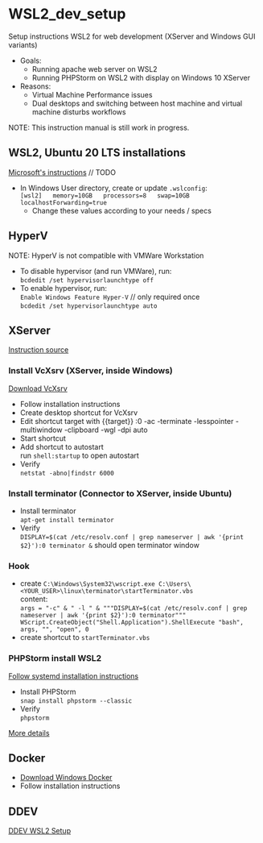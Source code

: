# WSL2_dev_setup
Setup instructions WSL2 for web development (XServer and Windows GUI variants)
* Goals:
  * Running apache web server on WSL2
  * Running PHPStorm on WSL2 with display on Windows 10 XServer
* Reasons:
  * Virtual Machine Performance issues
  * Dual desktops and switching between host machine and virtual machine disturbs workflows

NOTE: This instruction manual is still work in progress.
## WSL2, Ubuntu 20 LTS installations
[Microsoft's instructions](https://docs.microsoft.com/de-de/windows/wsl/install-win10)
// TODO
* In Windows User directory, create or update `.wslconfig`:  
``
 [wsl2]  
 memory=10GB  
 processors=8  
 swap=10GB  
 localhostForwarding=true  
``
  * Change these values according to your needs / specs
## HyperV
NOTE: HyperV is not compatible with VMWare Workstation
* To disable hypervisor (and run VMWare), run:  
 `bcdedit /set hypervisorlaunchtype off`
* To enable hypervisor, run:  
 `Enable Windows Feature Hyper-V` // only required once  
 `bcdedit /set hypervisorlaunchtype auto`

## XServer
[Instruction source](https://medium.com/javarevisited/using-wsl-2-with-x-server-linux-on-windows-a372263533c3)
### Install VcXsrv (XServer, inside Windows)
[Download VcXsrv](https://sourceforge.net/projects/vcxsrv/)
* Follow installation instructions
* Create desktop shortcut for VcXsrv
* Edit shortcut target with {{target}} :0 -ac -terminate -lesspointer -multiwindow -clipboard -wgl -dpi auto
* Start shortcut
* Add shortcut to autostart  
  run `shell:startup` to open autostart
* Verify  
  `netstat -abno|findstr 6000`
### Install terminator (Connector to XServer, inside Ubuntu)
* Install terminator  
  `apt-get install terminator`
* Verify  
  `DISPLAY=$(cat /etc/resolv.conf | grep nameserver | awk '{print $2}'):0 terminator &` should open terminator window
### Hook
* create `C:\Windows\System32\wscript.exe C:\Users\<YOUR_USER>\linux\terminator\startTerminator.vbs`  
  content:  
  ``
    args = "-c" & " -l " & """DISPLAY=$(cat /etc/resolv.conf | grep nameserver | awk '{print $2}'):0 terminator"""
    WScript.CreateObject("Shell.Application").ShellExecute "bash", args, "", "open", 0
  ``
* create shortcut to `startTerminator.vbs`
### PHPStorm install WSL2
[Follow systemd installation instructions](https://github.com/DamionGans/ubuntu-wsl2-systemd-script)
* Install PHPStorm  
  `snap install phpstorm --classic`
* Verify  
  `phpstorm`

[More details](https://github.com/lackovic/notes/tree/master/Windows/Windows%20Subsystem%20for%20Linux#run-a-linux-gui-application-in-wsl-2)

## Docker
* [Download Windows Docker](https://hub.docker.com/editions/community/docker-ce-desktop-windows/)
* Follow installation instructions

## DDEV
[DDEV WSL2 Setup](https://www.ddev.com/ddev-local/ddev-wsl2-getting-started/)
